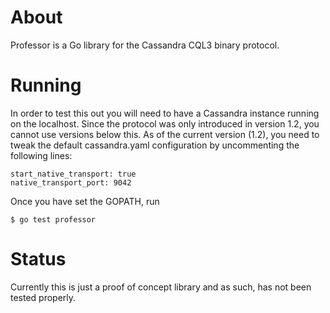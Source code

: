# About

Professor is a Go library for the Cassandra CQL3 binary protocol.

# Running 

In order to test this out you will need to have a Cassandra instance running on the localhost.
Since the protocol was only introduced in version 1.2, you cannot use versions below this.
As of the current version (1.2), you need to tweak the default cassandra.yaml configuration by
uncommenting the following lines:

	start_native_transport: true
	native_transport_port: 9042

Once you have set the GOPATH, run

	$ go test professor

# Status

Currently this is just a proof of concept library and as such, has not been tested properly.
